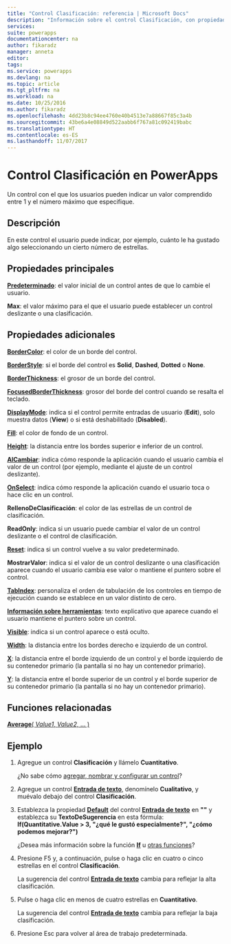 ```yaml
---
title: "Control Clasificación: referencia | Microsoft Docs"
description: "Información sobre el control Clasificación, con propiedades y ejemplos"
services: 
suite: powerapps
documentationcenter: na
author: fikaradz
manager: anneta
editor: 
tags: 
ms.service: powerapps
ms.devlang: na
ms.topic: article
ms.tgt_pltfrm: na
ms.workload: na
ms.date: 10/25/2016
ms.author: fikaradz
ms.openlocfilehash: 4dd23b8c94ee4760e40b4513e7a88667f85c3a4b
ms.sourcegitcommit: 43be6a4e08849d522aabb6f767a81c092419babc
ms.translationtype: HT
ms.contentlocale: es-ES
ms.lasthandoff: 11/07/2017
---
```

# <a name="rating-control-in-powerapps"></a>Control Clasificación en PowerApps
Un control con el que los usuarios pueden indicar un valor comprendido entre 1 y el número máximo que especifique.

## <a name="description"></a>Descripción
En este control el usuario puede indicar, por ejemplo, cuánto le ha gustado algo seleccionando un cierto número de estrellas.

## <a name="key-properties"></a>Propiedades principales
**[Predeterminado](properties-core.md)**: el valor inicial de un control antes de que lo cambie el usuario.

**Max**: el valor máximo para el que el usuario puede establecer un control deslizante o una clasificación.

## <a name="additional-properties"></a>Propiedades adicionales
**[BorderColor](properties-color-border.md)**: el color de un borde del control.

**[BorderStyle](properties-color-border.md)**: si el borde del control es **Solid**, **Dashed**, **Dotted** o **None**.

**[BorderThickness](properties-color-border.md)**: el grosor de un borde del control.

**[FocusedBorderThickness](properties-color-border.md)**: grosor del borde del control cuando se resalta el teclado.

**[DisplayMode](properties-core.md)**: indica si el control permite entradas de usuario (**Edit**), solo muestra datos (**View**) o si está deshabilitado (**Disabled**).

**[Fill](properties-color-border.md)**: el color de fondo de un control.

**[Height](properties-size-location.md)**: la distancia entre los bordes superior e inferior de un control.

**[AlCambiar](properties-core.md)**: indica cómo responde la aplicación cuando el usuario cambia el valor de un control (por ejemplo, mediante el ajuste de un control deslizante).

**[OnSelect](properties-core.md)**: indica cómo responde la aplicación cuando el usuario toca o hace clic en un control.

**RellenoDeClasificación**: el color de las estrellas de un control de clasificación.

**ReadOnly**: indica si un usuario puede cambiar el valor de un control deslizante o el control de clasificación.

**[Reset](properties-core.md)**: indica si un control vuelve a su valor predeterminado.

**MostrarValor**: indica si el valor de un control deslizante o una clasificación aparece cuando el usuario cambia ese valor o mantiene el puntero sobre el control.

**[TabIndex](properties-accessibility.md)**: personaliza el orden de tabulación de los controles en tiempo de ejecución cuando se establece en un valor distinto de cero.

**[Información sobre herramientas](properties-core.md)**: texto explicativo que aparece cuando el usuario mantiene el puntero sobre un control.

**[Visible](properties-core.md)**: indica si un control aparece o está oculto.

**[Width](properties-size-location.md)**: la distancia entre los bordes derecho e izquierdo de un control.

**[X](properties-size-location.md)**: la distancia entre el borde izquierdo de un control y el borde izquierdo de su contenedor primario (la pantalla si no hay un contenedor primario).

**[Y](properties-size-location.md)**: la distancia entre el borde superior de un control y el borde superior de su contenedor primario (la pantalla si no hay un contenedor primario).

## <a name="related-functions"></a>Funciones relacionadas
[**Average**( *Value1*, *Value2,* ... )](../functions/function-aggregates.md)

## <a name="example"></a>Ejemplo
1. Agregue un control **Clasificación** y llámelo **Cuantitativo**.
   
    ¿No sabe cómo [agregar, nombrar y configurar un control](../add-configure-controls.md)?
2. Agregue un control **[Entrada de texto](control-text-input.md)**, denomínelo **Cualitativo**, y muévalo debajo del control **Clasificación**.
3. Establezca la propiedad **[Default](properties-core.md)** del control **[Entrada de texto](control-text-input.md)** en **""** y establezca su **TextoDeSugerencia** en esta fórmula:
   <br>**If(Quantitative.Value > 3, "¿qué le gustó especialmente?", "¿cómo podemos mejorar?")**
   
    ¿Desea más información sobre la función **[If](../functions/function-if.md)** u [otras funciones](../formula-reference.md)?
4. Presione F5 y, a continuación, pulse o haga clic en cuatro o cinco estrellas en el control **Clasificación**.
   
    La sugerencia del control **[Entrada de texto](control-text-input.md)** cambia para reflejar la alta clasificación.
5. Pulse o haga clic en menos de cuatro estrellas en **Cuantitativo**.
   
    La sugerencia del control **[Entrada de texto](control-text-input.md)** cambia para reflejar la baja clasificación.
6. Presione Esc para volver al área de trabajo predeterminada.

